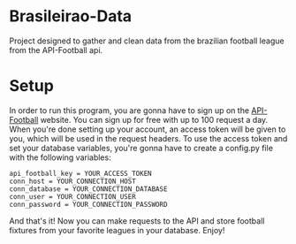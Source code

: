# Brasileirao-Data
Project designed to gather and clean data from the brazilian football league from the API-Football api.

# Setup
In order to run this program, you are gonna have to sign up on the [API-Football](https://www.api-football.com/pricing) website. You can sign up for free with up to 100 request a day. When you're done setting up your account, an access token will be given to you, which will be used in the request headers. To use the access token and set your database variables, you're gonna have to create a config.py file with the following variables:

```
api_football_key = YOUR_ACCESS_TOKEN
conn_host = YOUR_CONNECTION_HOST
conn_database = YOUR_CONNECTION_DATABASE
conn_user = YOUR_CONNECTION_USER
conn_password = YOUR_CONNECTION_PASSWORD
```

And that's it! Now you can make requests to the API and store football fixtures from your favorite leagues in your database. Enjoy!


